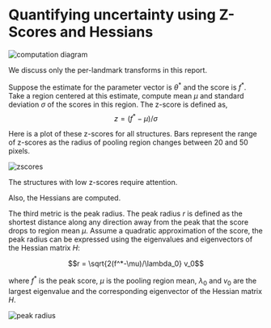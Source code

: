 # Quantifying uncertainty using Z-Scores and Hessians

![computation diagram](yoav_diagram.png)

We discuss only the per-landmark transforms in this report.

Suppose the estimate for the parameter vector is $\theta^*$ and the score is $f^*$. Take a region centered at this estimate, compute mean $\mu$ and standard deviation $\sigma$ of the scores in this region. The z-score is defined as,
$$z = (f^* - \mu)/\sigma$$

Here is a plot of these z-scores for all structures. Bars represent the range of z-scores as the radius of pooling region changes between 20 and 50 pixels.

![zscores](zscores.png)

The structures with low z-scores require attention.

Also, the Hessians are computed.

The third metric is the peak radius. The peak radius $r$ is defined as the shortest distance along any direction away from the peak that the score drops to region mean $\mu$. Assume a quadratic approximation of the score, the peak radius can be expressed using the eigenvalues and eigenvectors of the Hessian matrix $H$:

$$r = \sqrt{2(f^*-\mu)/\lambda_0} v_0$$

where $f^*$ is the peak score, $\mu$ is the pooling region mean, $\lambda_0$ and
$v_0$ are the largest eigenvalue and the corresponding eigenvector of the Hessian matrix $H$.

![peak radius](peak_radius.png)

